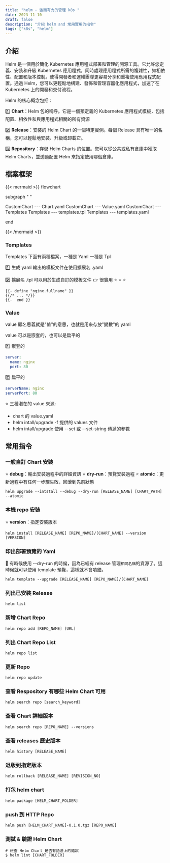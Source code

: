 ```yaml
---
title: "helm - 強而有力的管理 k8s "
date: 2023-11-10
draft: false
description: "介紹 helm and 常用實用的指令"
tags: ["k8s", "helm"]
---
```


## 介紹
Helm 是一個用於簡化 Kubernetes 應用程式部署和管理的開源工具。它允許您定義、安裝和升級 Kubernetes 應用程式，同時處理應用程式所需的複雜性，如相依性、配置和版本控制。使得開發者和運維團隊更容易分享和重複使用應用程式配置。通過 Helm，您可以更輕鬆地構建、發佈和管理容器化應用程式，加速了在 Kubernetes 上的開發和交付流程。

Helm 的核心概念包括：

:one: **Chart**：Helm 包的稱呼。它是一個預定義的 Kubernetes 應用程式模板，包括配置、相依性和與應用程式相關的所有資源

:two: **Release**：安裝的 Helm Chart 的一個特定實例。每個 Release 具有唯一的名稱，您可以輕鬆地安裝、升級或卸載它。

:three: **Repository**：存儲 Helm Charts 的位置。您可以從公共或私有倉庫中獲取 Helm Charts，並透過配置 Helm 來指定使用哪個倉庫。

## 檔案框架
{{< mermaid >}}
flowchart

subgraph " "

CustomChart --- Chart.yaml
CustomChart --- Value.yaml
CustomChart --- Templates
Templates --- templates.tpl
Templates --- templates.yaml

end

{{< /mermaid >}}

### Templates
Templates 下面有兩種檔案，一種是 Yaml 一種是 Tpl

:one: 生成 yaml 輸出的模板文件在使用擴展名 .yaml

:two: 擴展名 .tpl 可以用於生成自訂的模板文件 :point_right: 很實用 ⭐️ ⭐️ ⭐️

```t
{{- define "nginx.fullname" }}
{{/* ... */}}
{{-  end }}
```

### Value
value 顧名思義就是"值"的意思，也就是用來存放"變數"的 yaml

value 可以是嵌套的，也可以是扁平的

:one: 嵌套的
```yaml
server:
  name: nginx
  port: 80
```

:two: 扁平的
```yaml
serverName: nginx
serverPort: 80
```

⭐️ 三種潛在的 value 來源:

* chart 的 value.yaml
* helm intall/upgrade -f 提供的 values 文件
* helm intall/upgrade 使用 --set 或 --set-string 傳遞的參數

## 常用指令

### 一般自訂 Chart 安裝
⭐️ **debug**：輸出安裝過程中的詳細資訊 ⭐️ **dry-run**：預覽安裝過程 ⭐️ **atomic**：更新過程中有任何一步驟失敗，回滾到先前狀態
```shell
helm upgrade --intstall --debug --dry-run [RELEASE_NAME] [CHART_PATH] --atomic
```

### 本機 repo 安裝
⭐️ **version**：指定安裝版本
```shell
helm install [RELEASE_NAME] [REPO_NAME]/[CHART_NAME] --version [VERSION]
```

### 印出部署預覽的 Yaml
🚨 有時候使用 --dry-run 的時候，因為已經有 release 管理`相同名稱`的資源了。這時候就可以使用 template 預覽，這樣就不會噴錯。
```shell
helm template --upgrade [RELEASE_NAME] [REPO_NAME]/[CHART_NAME]
```

### 列出已安裝 Release
```shell
helm list
```

### 新增 Chart Repo
```shell
helm repo add [REPO_NAME] [URL]
```

### 列出 Chart Repo List
```shell
helm repo list
```

### 更新 Repo
```shell
helm repo update
```

### 查看 Respository 有哪些 Helm Chart 可用
```shell
helm search repo [search_keyword]
```

### 查看 Chart 詳細版本
```shell
helm search repo [REPO_NAME] --versions
```

### 查看 releases 歷史版本
```shell
helm history [RELEASE_NAME]
```

### 退版到指定版本
```shell
helm rollback [RELEASE_NAME] [REVISION_NO]
```

### 打包 helm chart 
```shell
helm package [HELM_CHART_FOLDER]
```

### push 到 HTTP Repo
```shell
helm push [HELM_CHART_NAME]-0.1.0.tgz [REPO_NAME]
```

### 測試 & 驗證 Helm Chart
```shell
# 檢查 Helm Chart 是否有語法上的錯誤
$ helm lint [CHART_FOLDER]
```